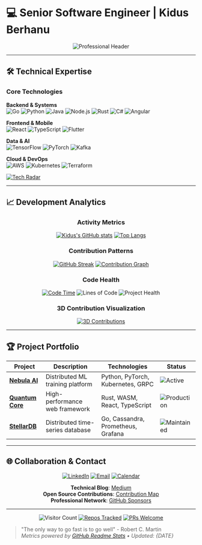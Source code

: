 # 💻 Senior Software Engineer | Kidus Berhanu

<div align="center">
  <img src="https://readme-typing-svg.demolab.com?font=Space+Mono&size=28&duration=4000&pause=1000&color=20C997&center=true&vCenter=true&width=600&lines=Full+Stack+Engineer;AI%2FML+Specialist;Cloud+Architect;Open+Source+Contributor;Systems+Innovator" alt="Professional Header" />
</div>

---

## 🛠️ Technical Expertise

### Core Technologies
**Backend & Systems**  
![Go](https://img.shields.io/badge/Go-00ADD8?style=for-the-badge&logo=go&logoColor=white)
![Python](https://img.shields.io/badge/Python-3776AB?style=for-the-badge&logo=python&logoColor=white)
![Java](https://img.shields.io/badge/Java-007396?style=for-the-badge&logo=openjdk&logoColor=white)
![Node.js](https://img.shields.io/badge/Node.js-339933?style=for-the-badge&logo=nodedotjs&logoColor=white)
![Rust](https://img.shields.io/badge/Rust-000000?style=for-the-badge&logo=rust&logoColor=white)
![C#](https://img.shields.io/badge/C%23-239120?style=for-the-badge&logo=c-sharp&logoColor=white)
![Angular](https://img.shields.io/badge/Angular-DD0031?style=for-the-badge&logo=angular&logoColor=white)

**Frontend & Mobile**  
![React](https://img.shields.io/badge/React-61DAFB?style=for-the-badge&logo=react&logoColor=black)
![TypeScript](https://img.shields.io/badge/TypeScript-3178C6?style=for-the-badge&logo=typescript&logoColor=white)
![Flutter](https://img.shields.io/badge/Flutter-02569B?style=for-the-badge&logo=flutter&logoColor=white)

**Data & AI**  
![TensorFlow](https://img.shields.io/badge/TensorFlow-FF6F00?style=for-the-badge&logo=tensorflow&logoColor=white)
![PyTorch](https://img.shields.io/badge/PyTorch-EE4C2C?style=for-the-badge&logo=pytorch&logoColor=white)
![Kafka](https://img.shields.io/badge/Apache_Kafka-231F20?style=for-the-badge&logo=apache-kafka&logoColor=white)

**Cloud & DevOps**  
![AWS](https://img.shields.io/badge/AWS-232F3E?style=for-the-badge&logo=amazon-aws&logoColor=white)
![Kubernetes](https://img.shields.io/badge/Kubernetes-326CE5?style=for-the-badge&logo=kubernetes&logoColor=white)
![Terraform](https://img.shields.io/badge/Terraform-7B42BC?style=for-the-badge&logo=terraform&logoColor=white)

[![Tech Radar](https://skillicons.dev/icons?i=go,python,js,ts,react,aws,gcp,kubernetes,docker,grafana,prometheus,redis,postgres,mongodb,rust,flutter,tensorflow,pytorch,kafka,spark,selenium,git,github,linux&perline=12)](https://skillicons.dev)

---

## 📈 Development Analytics

<div align="center">

### Activity Metrics
[![Kidus's GitHub stats](https://github-readme-stats.vercel.app/api?username=KidusB9&show_icons=true&theme=dark&include_all_commits=true&count_private=true&custom_title=Development+Velocity)](https://github.com/KidusB9)
[![Top Langs](https://github-readme-stats.vercel.app/api/top-langs/?username=KidusB9&layout=compact&theme=dark&hide=roff,procfile&exclude_repo=contributions)](https://github.com/KidusB9)

### Contribution Patterns
[![GitHub Streak](https://streak-stats.demolab.com/?user=KidusB9&theme=dark&date_format=j%20M%5B%20Y%5D)](https://git.io/streak-stats)
[![Contribution Graph](https://github-readme-activity-graph.vercel.app/graph?username=KidusB9&theme=react-dark&hide_border=true&area=true)](https://github.com/KidusB9)

### Code Health
[![Code Time](http://ForTheBadge.com/images/badges/winter-is-coming.svg)](https://wakatime.com/@KidusB9)
![Lines of Code](https://img.shields.io/badge/Total_Lines-1.2M+-blueviolet?style=flat-square)
![Project Health](https://img.shields.io/badge/Code_Health-98%25-success?style=flat-square)

### 3D Contribution Visualization
[![3D Contributions](https://github-readme-3d-contrib-stats.vercel.app/api?username=KidusB9&theme=dark)](https://github.com/KidusB9)

</div>

---

## 🏆 Project Portfolio

| Project | Description | Technologies | Status |
|---------|-------------|--------------|--------|
| **[Nebula AI](https://github.com/KidusB9/nebula-ai)** | Distributed ML training platform | Python, PyTorch, Kubernetes, GRPC | ![Active](https://img.shields.io/badge/Status-Active-brightgreen) |
| **[Quantum Core](https://github.com/KidusB9/quantum-core)** | High-performance web framework | Rust, WASM, React, TypeScript | ![Production](https://img.shields.io/badge/Stage-Production-blue) |
| **[StellarDB](https://github.com/KidusB9/stellar-db)** | Distributed time-series database | Go, Cassandra, Prometheus, Grafana | ![Maintained](https://img.shields.io/badge/Maintained-Yes-green) |

---

## 🌐 Collaboration & Contact

<div align="center">

[![LinkedIn](https://img.shields.io/badge/LinkedIn-Connect-blue?style=for-the-badge&logo=linkedin)](https://linkedin.com/in/kidus-v)
[![Email](https://img.shields.io/badge/Email-Contact%20Me-critical?style=for-the-badge&logo=gmail)](mailto:kidus.ht@gmail.com)
[![Calendar](https://img.shields.io/badge/Schedule-Meeting-blueviolet?style=for-the-badge&logo=google-calendar)](https://calendly.com/kidus-ht)

**Technical Blog**: [Medium](https://medium.com/@yourprofile)  
**Open Source Contributions**: [Contribution Map](https://github.com/KidusB9?tab=repositories)  
**Professional Network**: [GitHub Sponsors](https://github.com/sponsors/KidusB9)

</div>

---

<div align="center">
  
  ![Visitor Count](https://komarev.com/ghpvc/?username=KidusB9&color=blueviolet&label=Profile+Views)
  [![Repos Tracked](https://img.shields.io/badge/Projects-27+-blue?logo=github)](https://github.com/KidusB9?tab=repositories)
  [![PRs Welcome](https://img.shields.io/badge/PRs-Welcome-success)](https://github.com/KidusB9/Kidus-berhanu/pulls)

</div>

> "The only way to go fast is to go well" - Robert C. Martin  
> *Metrics powered by [GitHub Readme Stats](https://github.com/anuraghazra/github-readme-stats) • Updated: {DATE}*
